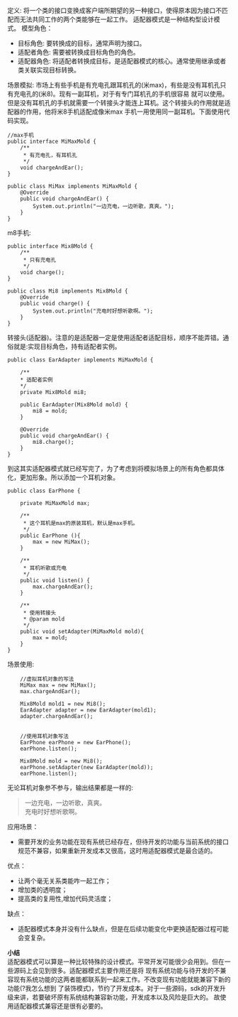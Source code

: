 定义: 将一个类的接口变换成客户端所期望的另一种接口，使得原本因为接口不匹配而无法共同工作的两个类能够在一起工作。
适配器模式是一种结构型设计模式。
模型角色： 
* 目标角色: 要转换成的目标，通常声明为接口。
* 适配者角色: 需要被转换成目标角色的角色。
* 适配器角色: 将适配者转换成目标，是适配器模式的核心。通常使用继承或者类关联实现目标转换。

场景模拟: 市场上有些手机是有充电孔跟耳机孔的(米max)，有些是没有耳机孔只有充电孔的(米8)。现有一副耳机，对于有专门耳机孔的手机很容易
就可以使用。但是没有耳机孔的手机就需要一个转接头才能连上耳机。这个转接头的作用就是适配器的作用，他将米8手机适配成像米max
手机一用使用同一副耳机。下面使用代码实现。

```
//max手机
public interface MiMaxMold {
    /**
     * 有充电孔，有耳机孔
     */
    void chargeAndEar();
}

public class MiMax implements MiMaxMold {
    @Override
    public void chargeAndEar() {
        System.out.println("一边充电，一边听歌，真爽。");
    }
}

```
m8手机: 
```
public interface Mix8Mold {
    /**
     * 只有充电孔
     */
    void charge();
}

public class Mi8 implements Mix8Mold {
    @Override
    public void charge() {
        System.out.println("充电时好想听歌啊。");
    }
}
```
转接头(适配器)。注意的是适配器一定是使用适配者适配目标，顺序不能弄错。通俗就是:实现目标角色，持有适配者实例。
```
public class EarAdapter implements MiMaxMold {
    
    /**
    * 适配者实例
    */
    private Mix8Mold mi8;

    public EarAdapter(Mix8Mold mold) {
        mi8 = mold;
    }

    @Override
    public void chargeAndEar() {
        mi8.charge();
    }
}
```
到这其实适配器模式就已经写完了，为了考虑到将模拟场景上的所有角色都具体化，更加形象。所以添加一个耳机对象。
```
public class EarPhone {

    private MiMaxMold max;

    /**
     * 这个耳机是max的原装耳机，默认是max手机。
     */
    public EarPhone (){
        max = new MiMax();
    }

    /**
     * 耳机听歌或充电
     */
    public void listen() {
        max.chargeAndEar();
    }

    /**
     * 使用转接头
     * @param mold
     */
    public void setAdapter(MiMaxMold mold){
        max = mold;
    }
}
```
场景使用:
```
    //虚拟耳机对象的写法
    MiMax max = new MiMax();
    max.chargeAndEar();

    Mix8Mold mold1 = new Mi8();
    EarAdapter adapter = new EarAdapter(mold1);
    adapter.chargeAndEar();


    //使用耳机对象写法
    EarPhone earPhone = new EarPhone();
    earPhone.listen();

    Mix8Mold mold = new Mi8();
    earPhone.setAdapter(new EarAdapter(mold));
    earPhone.listen();
```
无论耳机对象参不参与，输出结果都是一样的:
>  一边充电，一边听歌，真爽。    
   充电时好想听歌啊。
   

应用场景：
* 需要开发的业务功能在现有系统已经存在，但待开发的功能与当前系统的接口规范不兼容，如果重新开发成本又很高，这时用适配器模式是最合适的。

优点： 
* 让两个毫无关系类能咋一起工作；
* 增加类的透明度；
* 提高类的复用性,增加代码灵活度；

缺点：
* 适配器模式本身并没有什么缺点，但是在后续功能变化中更换适配器过程可能会变复杂。

**小结**  
适配器模式可以算是一种比较特殊的设计模式。平常开发可能很少会用到。但在一些源码上会见到很多。适配器模式主要作用还是将
现有系统功能与待开发的不兼容现有系统功能的这两者能都联系到一起来工作。不改变现有功能就能兼容下新的功能(?我怎么想到
了装饰模式)，节约了开发成本。对于一些源码，sdk的开发升级来讲，若要破坏原有系统结构兼容新功能，开发成本以及风险是巨大的。
故使用适配器模式兼容还是很有必要的。
